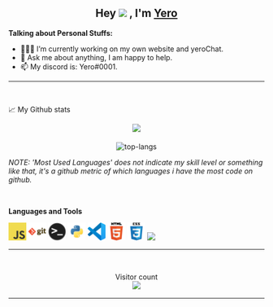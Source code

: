 <h2 align="center">Hey <img src="https://media.giphy.com/media/hvRJCLFzcasrR4ia7z/giphy.gif" width="25px"> , I'm <a href="https://yero.dev">Yero</a></h2>


**Talking about Personal Stuffs:**

- 👨🏽‍💻  I’m currently working on my own website and yeroChat.
- 💬  Ask me about anything, I am happy to help.
- 📫  My discord is: Yero#0001.

***

 <br>

📈 My Github stats <br />
<p align="center">
  <img src="https://github-readme-stats.vercel.app/api?username=yerolopolo&theme=dark&show_icons=true" />  
  <br />
  <br />
  <img src="https://github-readme-stats.vercel.app/api/top-langs/?username=yerolopolo&layout=compact&theme=dark" alt="top-langs" />
</p>

*NOTE: 'Most Used Languages' does not indicate my skill level or something like that, it's a github metric of which languages i have the most code on github.*

<br>

**Languages and Tools**

<code><img height="35rem" src="https://raw.githubusercontent.com/github/explore/80688e429a7d4ef2fca1e82350fe8e3517d3494d/topics/javascript/javascript.png"></code>
<code><img height="35rem" src="https://raw.githubusercontent.com/github/explore/80688e429a7d4ef2fca1e82350fe8e3517d3494d/topics/git/git.png"></code>
<code><img height="35rem" src="https://raw.githubusercontent.com/github/explore/80688e429a7d4ef2fca1e82350fe8e3517d3494d/topics/terminal/terminal.png"></code>
<code><img height="35rem" src="https://raw.githubusercontent.com/github/explore/80688e429a7d4ef2fca1e82350fe8e3517d3494d/topics/python/python.png"></code>
<code><img alt="Visual Studio Code" height="35rem" src="https://raw.githubusercontent.com/github/explore/80688e429a7d4ef2fca1e82350fe8e3517d3494d/topics/visual-studio-code/visual-studio-code.png" /></code>
<code><img alt="HTML5" height="35rem" src="https://raw.githubusercontent.com/github/explore/80688e429a7d4ef2fca1e82350fe8e3517d3494d/topics/html/html.png" /></code>
<code><img alt="CSS3" height="35rem" src="https://raw.githubusercontent.com/github/explore/80688e429a7d4ef2fca1e82350fe8e3517d3494d/topics/css/css.png" /></code>
<code><img height="35rem" src="https://upload.wikimedia.org/wikipedia/commons/thumb/c/cf/Lua-Logo.svg/1200px-Lua-Logo.svg.png" /></code>

***

<br />

<p align="center"> 
  Visitor count<br>
  <img src="https://profile-counter.glitch.me/yerolopolo/count.svg" />
</p>

-----
